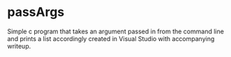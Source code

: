 # passArgs
Simple c program that takes an argument passed in from the command line and prints a list accordingly created in Visual Studio with accompanying writeup.
